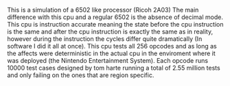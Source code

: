 This is a simulation of a 6502 like processor (Ricoh 2A03)
The main difference with this cpu and a regular 6502 is the absence
of decimal mode. This cpu is instruction accurate meaning the state
before the cpu instruction is the same and after the cpu instruction is
exactly the same as in reality, however during the instruction the cycles
differ quite dramatically (In software I did it all at once). This cpu
tests all 256 opcodes and as long as the affects were deterministic
in the actual cpu in the enviroment where it was deployed (the Nintendo 
Entertainment System). Each opcode runs 10000 test cases designed by tom
harte running a total of 2.55 million tests and only failing on the ones
that are region specific.
